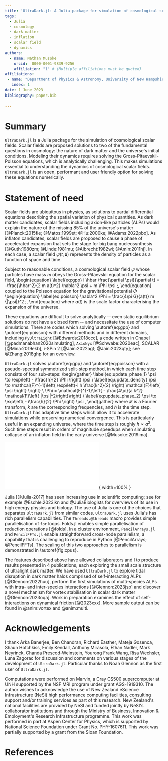 ```yaml
---
title: 'UltraDark.jl: A Julia package for simulation of cosmological scalar fields'
tags:
  - Julia
  - cosmology
  - dark matter
  - inflation
  - scalar field
  - dynamics
authors:
  - name: Nathan Musoke
    orcid:  0000-0001-9839-9256
    affiliation: "1" # (Multiple affiliations must be quoted)
affiliations:
 - name: "Department of Physics & Astronomy, University of New Hampshire, USA"
   index: 1
date: 1 June 2023
bibliography: paper.bib

---
```


# Summary

`UltraDark.jl` is a Julia package for the simulation of cosmological scalar fields.
Scalar fields are proposed solutions to two of the fundamental questions in cosmology: the nature of dark matter and the universe's initial conditions.
Modeling their dynamics requires solving the Gross-Pitaevskii-Poisson equations, which is analytically challenging.
This makes simulations essential to understanding the dynamics of cosmological scalar fields.
`UltraDark.jl` is an open, performant and user friendly option for solving these equations numerically.


# Statement of need

Scalar fields are ubiquitous in physics, as solutions to partial differential equations describing the spatial variation of physical quantities.
As dark matter candidates, scalar fields including axion-like particles (ALPs) would explain the nature of the missing 85% of the universe's matter [@Planck:2015fie; @Matos:1999et; @Hu:2000ke; @Adams:2022pbo].
As inflaton candidates, scalar fields are proposed to cause a phase of accelerated expansion that sets the stage for big bang nucleosynthesis [@Guth:1980zm; @Linde:1981mu; @Albrecht:1982wi; @Amin:2011hj].
In each case, a scalar field $\psi(t, \mathbf{x})$ represents the density of particles as a function of space and time.


Subject to reasonable conditions, a cosmological scalar field $\psi$ whose particles have mass $m$ obeys the Gross-Pitaevskii equation for the scalar field,
\begin{equation}
	\label{eq:gpp}
	i \hbar \frac{\partial \psi}{\partial t} = -\frac{\hbar^2}{2 m a(t)^2} \nabla^2 \psi + m \Phi \psi
    \;,
\end{equation}
coupled to the Poisson equation for the gravitational potential $\Phi$
\begin{equation}
	\label{eq:poisson}
	\nabla^2 \Phi = \frac{4\pi G}{a(t)} m {|\psi|}^2
    \;,
\end{equation}
where $a(t)$ is the scale factor characterising the expansion of the universe.


These equations are difficult to solve analytically -- even static equilibrium solutions do not have a closed form -- and necessitate the use of computer simulations.
There are codes which solving \autoref{eq:gpp} and \autoref{eq:poisson} with different methods and in different domains, including `PyUltraLight` [@Edwards:2018ccc], a code written in Chapel [@padmanabhan2020simulating], `AxioNyx` [@Schwabe:2020eac], SCALAR [@Mina:2019ekb], i-SPin 2 [@Jain:2022agt; @Jain:2023qty]; see @Zhang:2018ghp for an overview.


`UltraDark.jl` solves \autoref{eq:gpp} and \autoref{eq:poisson} with a pseudo-spectral symmetrized split-step method, in which each time step consists of four sub-steps:
\begin{gather}
    \label{eq:update_phase_1}
    \psi \to \exp\left( - i\frac{h}{2} \Phi \right) \psi
    \\
    \label{eq:update_density}
    \psi \to \mathcal{F}^{-1}\left\{ \exp\left(-i h \frac{k^2}{2} \right) \mathcal{F}\left\{ \psi \right\} \right\}
    \\
    \Phi = \mathcal{F}^{-1}\left\{ - \frac{4\pi}{a k^2} \mathcal{F}\left\{ |\psi|^2\right\}\right\}
    \\
    \label{eq:update_phase_2}
    \psi \to \exp\left( - i\frac{h}{2} \Phi \right) \psi
    ,
\end{gather}
where $\mathcal{F}$ is a Fourier transform, $k$ are the corresponding frequencies, and $h$ is the time step.
`UltraDark.jl` has adaptive time steps which allow it to accelerate simulations while preserving numerical convergence.
This is particularly useful in an expanding universe, where the time step is roughly $h \propto a^2$.
Such time steps result in orders of magnitude speedups when simulating collapse of an inflaton field in the early universe [@Musoke:2019ima].


![Wall time for a single time step, as a function of number of CPUs. The points represent measured times and the lines represent theoretical $1/\text{\#CPU}$ scalings. The circles and solid line are for grids constructed from `Array`s and the triangles and dashed lines are for MPI-distributed `PencilArray`s.\label{fig:cpus}](../benchmarks/time_step/cpus.pdf){ width=100% }

Julia [@Julia-2017] has seen increasing use in scientific computing; see for example @Eschle:2023ikn and @JuliaBiologists for overviews of its use in high energy physics and biology.
The use of Julia is one of the choices that separates `UltraDark.jl` from similar codes.
`UltraDark.jl` uses Julia's has rich parallelism capabilities.
The `Threads.@threads` macro provides simple parallelisation of `for` loops.
Folds.jl enables simple parallelisation of reduction operations [@folds].
In a cluster environment, `PencilArrays.jl` and `PencilFFTs.jl` enable straightforward cross-node parallelism, a capability that is challenging to reproduce in Python [@PencilArrays; @PencilFFTs].
The scaling of this two approaches to parallelism is demonstrated in \autoref{fig:cpus}.


The features described above have allowed collaborators and I to produce results presented in 4 publications, each exploring the small scale structure of ultralight dark matter.
We have used `UltraDark.jl` to explore tidal disruption in dark matter halos comprised of self-interacting ALPs [@Glennon:2022huu], perform the first simulations of multi-species ALPs with intra- and inter-species interactions [@Glennon:2023jsp] and discover a novel mechanism for vortex stabilisation in scalar dark matter [@Glennon:2023oqa].
Work in preparation examines the effect of self-interactions on dynamical friction [@2023xxx].
More sample output can be found in @anim:vortex and @anim:multi.


# Acknowledgements

I thank Arka Banerjee, Ben Chandran, Richard Easther, Mateja Gosenca, Shaun Hotchkiss, Emily Kendall, Anthony Mirasola, Ethan Nadler, Mark Neyrinck, Chanda Prescod-Weinstein, Yourong Frank Wang, Risa Wechsler, Luna Zagorac for discussion and comments on various stages of the development of `UltraDark.jl`.
Particular thanks to Noah Glennon as the first user of `UltraDark.jl`.

Computations were performed on Marvin, a Cray CS500 supercomputer at UNH supported by the NSF MRI program under grant AGS-1919310.
The author wishes to acknowledge the use of New Zealand eScience Infrastructure (NeSI) high performance computing facilities, consulting support and/or training services as part of this research. New Zealand's national facilities are provided by NeSI and funded jointly by NeSI's collaborator institutions and through the Ministry of Business, Innovation & Employment's Research Infrastructure programme.
This work was performed in part at Aspen Center for Physics, which is supported by National Science Foundation under Grant No. PHY-1607611.
This work was partially supported by a grant from the Sloan Foundation.


# References
